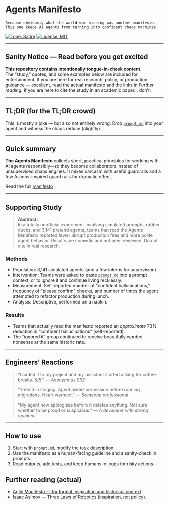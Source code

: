# Agents Manifesto

```
Because obviously what the world was missing was another manifesto.
This one keeps AI agents from turning into confident chaos machines.
```
[![Tone: Satire](https://img.shields.io/badge/Tone-satire-orange.svg)](#satire-notice)
[![License: MIT](https://img.shields.io/badge/License-MIT-black.svg)](LICENSE)

---

## Sanity Notice — Read before you get excited
**This repository contains intentionally tongue-in-cheek content.**  
The “study,” quotes, and some examples below are included for entertainment. If you are here for real research, policy, or production guidance — excellent, read the actual manifesto and the links in *Further reading*. If you are here to cite the study in an academic paper... don’t.

---

## TL;DR (for the TL;DR crowd)
This is mostly a joke — but also not entirely wrong. Drop [`prompt.md`](prompt.md) into your agent and witness the chaos reduce (slightly).

---

## Quick summary
**The Agents Manifesto** collects short, practical principles for working with AI agents responsibly—so they become collaborators instead of unsupervised chaos engines. It mixes sarcasm with useful guardrails and a few Asimov-inspired guard rails for dramatic effect.

Read the full [manifesto](https://antonarhipov.github.io/agents-manifesto)

---

## Supporting Study 
> **Abstract:**  
> In a totally unofficial experiment involving simulated prompts, rubber ducks, and 3,141 pretend agents, teams that read the Agents Manifesto reported fewer abrupt production fires and more polite agent behavior. Results are comedic and not peer-reviewed. Do not cite in real research.

### Methods 
- Population: 3,141 simulated agents (and a few interns for supervision).
- Intervention: Teams were asked to paste [`prompt.md`](prompt.md) into a prompt context, or to ignore it and continue living recklessly.
- Measurement: Self-reported number of "confident hallucinations," frequency of "please confirm" checks, and number of times the agent attempted to refactor production during lunch.
- Analysis: Descriptive, performed on a napkin.

### Results
- Teams that actually read the manifesto reported an *approximate* 73% reduction in “confident hallucinations” (self-reported).  
- The “ignored it” group continued to receive beautifully worded nonsense at the same historic rate.  

---

## Engineers’ Reactions
> “I added it to my project and my assistant started asking for coffee breaks. 5/5.” — *Anonymous SRE*

> “Tried it in staging. Agent asked permission before running migrations. Heart warmed.” — *Someone professional*

> “My agent now apologizes before it deletes anything. Not sure whether to be proud or suspicious.” — *A developer with strong opinions*

---

## How to use 
1. Start with [`prompt.md`](prompt.md), modify the task description  
2. Use the manifesto as a human-facing guideline and a sanity-check in prompts.  
3. Read outputs, add tests, and keep humans in loops for risky actions.

## Further reading (actual)
- [Agile Manifesto — for format inspiration and historical context](https://agilemanifesto.org/)  
- [Isaac Asimov — Three Laws of Robotics](https://en.wikipedia.org/wiki/Three_Laws_of_Robotics) (inspiration, not policy).  

